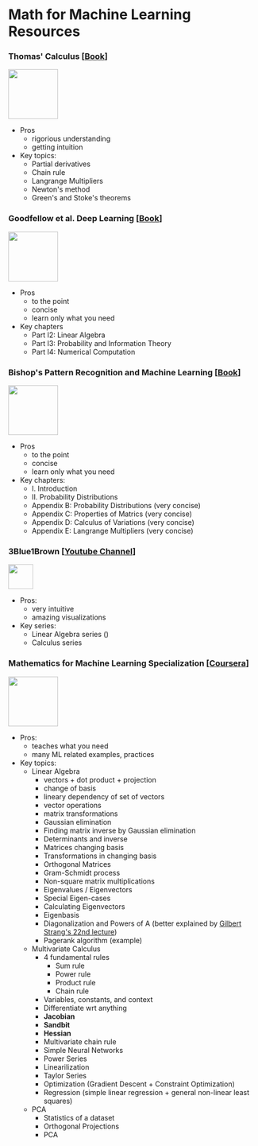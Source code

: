 # Math for Machine Learning Resources

### Thomas' Calculus [[Book](https://www.amazon.com/-/es/Thomas-Calculus-Joel-R-Hass-ebook/dp/B06XNMWWWP/ref=sr_1_1?dchild=1&keywords=thomas+calculus&qid=1589054915&sr=8-1)]
<img src="https://user-images.githubusercontent.com/14996155/81485297-df2ac980-9200-11ea-8ec8-894baa542073.png" width="100">
  
  - Pros
    - rigorious understanding
    - getting intuition
  - Key topics:
    - Partial derivatives
    - Chain rule
    - Langrange Multipliers
    - Newton's method
    - Green's and Stoke's theorems
    
    
### Goodfellow et al. Deep Learning [[Book](https://www.deeplearningbook.org/)]
<img src="https://user-images.githubusercontent.com/14996155/81485329-1bf6c080-9201-11ea-8ea2-313e79606956.png" width="100">

  - Pros
    - to the point
    - concise
    - learn only what you need
  - Key chapters
    - Part I2: Linear Algebra
    - Part I3: Probability and Information Theory
    - Part I4: Numerical Computation
    
### Bishop's Pattern Recognition and Machine Learning [[Book](https://www.amazon.com/Pattern-Recognition-Learning-Information-Statistics/dp/0387310738)]
<img src="https://user-images.githubusercontent.com/14996155/81485357-46e11480-9201-11ea-9fe9-7ec6e37baafa.png" width="100">

  - Pros
    - to the point
    - concise
    - learn only what you need
  - Key chapters:
    - I. Introduction
    - II. Probability Distributions
    - Appendix B: Probability Distributions (very concise)
    - Appendix C: Properties of Matrics (very concise)
    - Appendix D: Calculus of Variations (very concise)
    - Appendix E: Langrange Multipliers (very concise)
    
### 3Blue1Brown [[Youtube Channel](https://www.youtube.com/channel/UCYO_jab_esuFRV4b17AJtAw)]
<img src="https://user-images.githubusercontent.com/14996155/81485368-552f3080-9201-11ea-9abc-0dcfa9d3a8ee.png" width="50">

  - Pros:
    - very intuitive
    - amazing visualizations
  - Key series:
    - Linear Algebra series ()
    - Calculus series
    
### Mathematics for Machine Learning Specialization [[Coursera](drive.google.com)]
<img src="https://user-images.githubusercontent.com/14996155/81485428-cec71e80-9201-11ea-9efb-92c08509c9ba.png" width="100">

  - Pros:
    - teaches what you need
    - many ML related examples, practices
  - Key topics:
    - Linear Algebra
      - vectors + dot product + projection
      - change of basis
      - lineary dependency of set of vectors
      - vector operations
      - matrix transformations
      - Gaussian elimination
      - Finding matrix inverse by Gaussian elimination
      - Determinants and inverse
      - Matrices changing basis
      - Transformations in changing basis
      - Orthogonal Matrices
      - Gram-Schmidt process
      - Non-square matrix multiplications
      - Eigenvalues / Eigenvectors
      - Special Eigen-cases
      - Calculating Eigenvectors
      - Eigenbasis
      - Diagonalization and Powers of A (better explained by [Gilbert Strang's 22nd lecture](https://www.youtube.com/watch?v=13r9QY6cmjc))
      - Pagerank algorithm (example)
    - Multivariate Calculus
      - 4 fundamental rules
        - Sum rule
        - Power rule
        - Product rule
        - Chain rule
      - Variables, constants, and context
      - Differentiate wrt anything
      - **Jacobian**
      - **Sandbit**
      - **Hessian**
      - Multivariate chain rule
      - Simple Neural Networks
      - Power Series
      - Linearilization
      - Taylor Series
      - Optimization (Gradient Descent + Constraint Optimization)
      - Regression (simple linear regression + general non-linear least squares)
    - PCA
      - Statistics of a dataset
      - Orthogonal Projections
      - PCA
